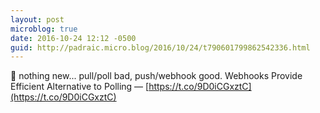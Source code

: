 ```yaml
---
layout: post
microblog: true
date: 2016-10-24 12:12 -0500
guid: http://padraic.micro.blog/2016/10/24/t790601799862542336.html
---
```

🔗 nothing new... pull/poll bad, push/webhook good. Webhooks Provide Efficient Alternative to Polling — [https://t.co/9D0iCGxztC](https://t.co/9D0iCGxztC)
